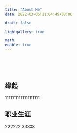 ```yaml
---
title: "About Me"
date: 2022-03-06T11:04:49+08:00

draft: false

lightgallery: true

math:
enable: true
---
```


<br><br><br>

## 缘起

11111111111111111111

## 职业生涯

222222 33333




